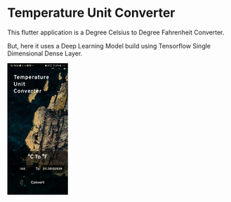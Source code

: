 # Temperature Unit Converter

This flutter application is a Degree Celsius to Degree Fahrenheit Converter.

But, here it uses a Deep Learning Model build using Tensorflow Single Dimensional Dense Layer.

<p float="left">
<img src = "assets/Screenshot.jpg" height=300>
</p>
